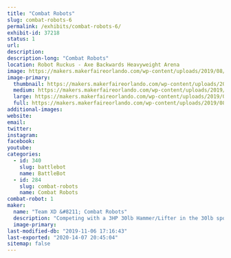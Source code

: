 ```yaml
---
title: "Combat Robots"
slug: combat-robots-6
permalink: /exhibits/combat-robots-6/
exhibit-id: 37218
status: 1
url: 
description:
description-long: "Combat Robots"
location: Robot Ruckus - Axe Backwards Heavyweight Arena
image: https://makers.makerfaireorlando.com/wp-content/uploads/2019/08/team-xd-1024x768.jpg
image-primary:
  thumbnail: https://makers.makerfaireorlando.com/wp-content/uploads/2019/08/team-xd-150x150.jpg
  medium: https://makers.makerfaireorlando.com/wp-content/uploads/2019/08/team-xd-300x225.jpg
  large: https://makers.makerfaireorlando.com/wp-content/uploads/2019/08/team-xd-1024x768.jpg
  full: https://makers.makerfaireorlando.com/wp-content/uploads/2019/08/team-xd.jpg
additional-images:
website: 
email: 
twitter: 
instagram: 
facebook: 
youtube: 
categories:
  - id: 340
    slug: battlebot
    name: BattleBot
  - id: 284
    slug: combat-robots
    name: Combat Robots
combat-robot: 1
maker:
  name: "Team XD &#8211; Combat Robots"
  description: "Competing with a 3HP 30lb Hammer/Lifter in the 30lb sportsman class, and hoping to bring our 250lb Battlebot flipper SubZero"
  image-primary: 
last-modified-db: "2019-11-06 17:16:43"
last-exported: "2020-14-07 20:45:04"
sitemap: false
---
```

